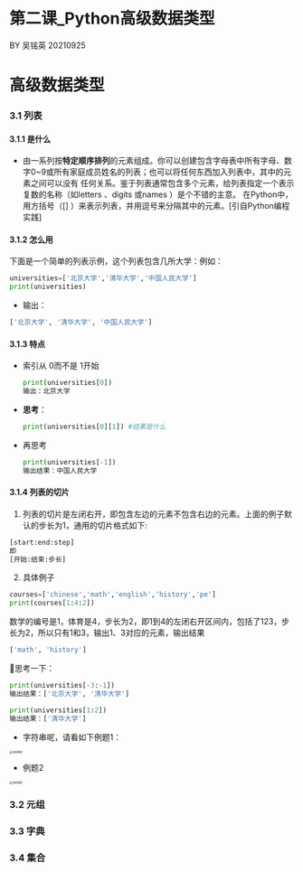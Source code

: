 # 第二课_Python高级数据类型

BY 吴铭英 20210925

# 高级数据类型

### 3.1 列表

#### 3.1.1 是什么

* 由一系列按**特定顺序排列**的元素组成。你可以创建包含字母表中所有字母、数字0~9或所有家庭成员姓名的列表；也可以将任何东西加入列表中，其中的元素之间可以没有 任何关系。鉴于列表通常包含多个元素，给列表指定一个表示复数的名称（如letters 、digits 或names ）是个不错的主意。 在Python中，用方括号（[] ）来表示列表，并用逗号来分隔其中的元素。[引自Python编程实践]

#### 3.1.2 怎么用

下面是一个简单的列表示例，这个列表包含几所大学：例如：

```python
universities=['北京大学','清华大学','中国人民大学']
print(universities)
```

* 输出：

```python
['北京大学', '清华大学', '中国人民大学']
```

#### 3.1.3 特点

* 索引从 0而不是 1开始

  ```python
  print(universities[0])
  输出：北京大学
  ```

* **思考**：

  ```python
  print(universities[0][1]) #结果是什么
  ```

* 再思考

  ```python
  print(universities[-1])
  输出结果：中国人民大学
  ```

#### 3.1.4 列表的切片

1. 列表的切片是左闭右开，即包含左边的元素不包含右边的元素。上面的例子默认的步长为1，通用的切片格式如下:

```python
[start:end:step]
即
[开始:结束:步长]
```

2. 具体例子

```python
courses=['chinese','math','english','history','pe']
print(courses[1:4:2])
```

数学的编号是1，体育是4，步长为2，即1到4的左闭右开区间内，包括了123，步长为2，所以只有1和3，输出1、3对应的元素，输出结果

```python
['math', 'history']
```

🤔思考一下：

```python
print(universities[-3:-1])
输出结果：['北京大学', '清华大学']

print(universities[1:2])
输出结果：['清华大学']
```

* 字符串呢，请看如下例题1：

<img src="/Users/kakawu/Laptop/atmp/21年工作相关/210920课堂笔记/pic/11.png" alt="avatar" style="zoom:40%;" align = center/>

*  例题2	

<img src="/Users/kakawu/Laptop/atmp/21年工作相关/210920课堂笔记/pic/12.png" alt="avatar" style="zoom:40%;" align = center/>

### 3.2 元组

### 3.3 字典

### 3.4 集合

### 